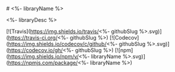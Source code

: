 # <%- libraryName %>

<%- libraryDesc %>

[![Travis](https://img.shields.io/travis/<%- githubSlug %>.svg)](https://travis-ci.org/<%- githubSlug %>)
[![Codecov](https://img.shields.io/codecov/c/github/<%- githubSlug %>.svg)](https://codecov.io/gh/<%- githubSlug %>)
[![npm](https://img.shields.io/npm/v/<%- libraryName %>.svg)](https://npmjs.com/package/<%- libraryName %>)
